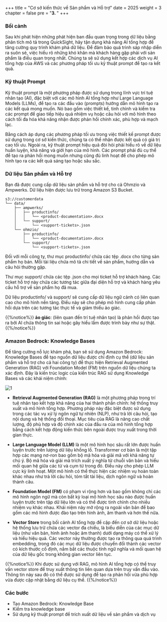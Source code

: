 +++
title = "Cơ sở kiến thức về Sản phẩm và Hỗ trợ"
date = 2025
weight = 3
chapter = false
pre = "<b>3. </b>"
+++

### Bối cảnh
Sau khi phát hiện những phát hiện ban đầu quan trọng trong dữ liệu bằng phân tích mô tả trong QuickSight, hãy tận dụng khả năng AI tổng hợp để tăng cường quy trình khám phá dữ liệu. Để đảm bảo quá trình sáp nhập diễn ra suôn sẻ, việc hiểu rõ những khó khăn mà khách hàng gặp phải với sản phẩm là điều quan trọng nhất. Chúng ta sẽ sử dụng kết hợp các dịch vụ AI tổng hợp của AWS và các phương pháp tối ưu kỹ thuật prompt để tạo ra kết quả.

### Kỹ thuật Prompt

Kỹ thuật prompt là một phương pháp được sử dụng trong lĩnh vực trí tuệ nhân tạo (AI), đặc biệt với các mô hình AI tổng hợp như Large Language Models (LLMs), để tạo ra các đầu vào (prompts) hướng dẫn mô hình tạo ra các kết quả mong muốn. Nó bao gồm việc thiết kế, tinh chỉnh và kiểm tra các prompt để giao tiếp hiệu quả nhiệm vụ hoặc câu hỏi với mô hình theo cách tối đa hóa khả năng nhận được phản hồi chính xác, phù hợp và mạch lạc.

Bằng cách áp dụng các phương pháp tối ưu trong việc thiết kế prompt được sử dụng trong cơ sở kiến thức, chúng ta có thể nhận được kết quả có giá trị cao tối ưu. Ngoài ra, kỹ thuật prompt hiệu quả đòi hỏi phải hiểu rõ về dữ liệu huấn luyện, khả năng và giới hạn của mô hình. Các prompt phải đủ cụ thể để tạo ra phản hồi mong muốn nhưng cũng đủ linh hoạt để cho phép mô hình tạo ra các kết quả sáng tạo hoặc sâu sắc.

### Dữ liệu Sản phẩm và Hỗ trợ

Bạn đã được cung cấp dữ liệu sản phẩm và hỗ trợ cho cả Ohmzio và Ampwerks. Dữ liệu hiện được lưu trữ trong Amazon S3 Bucket.

    s3://customerdata
    └── data/
        ├── ampwerks/
        │   ├── productinfo/
        │   │   └── <product-documentation>.docx
        │   └── support/
        │       └── <support-tickets>.json
        └── ohmzio/
            ├── productinfo/
            │   └── <product-documentation>.docx
            └── support/
                └── <support-tickets>.json

Đối với mỗi công ty, thư mục productinfo/ chứa các tệp .docx cho từng sản phẩm họ bán. Mỗi tài liệu chứa mô tả chi tiết về sản phẩm, hướng dẫn và câu hỏi thường gặp.

Thư mục support/ chứa các tệp .json cho mọi ticket hỗ trợ khách hàng. Các ticket hỗ trợ này chứa các tương tác giữa đại diện hỗ trợ và khách hàng yêu cầu hỗ trợ về sản phẩm họ đã mua.

Dữ liệu productinfo/ và support/ sẽ cung cấp dữ liệu ngữ cảnh có liên quan cao cho mô hình nền tảng. Điều này sẽ cho phép mô hình cung cấp phản hồi dựa trên các tương tác thực tế và giảm thiểu ảo giác.

{{%notice%}}
**ảo giác**: (liên quan đến trí tuệ nhân tạo) là phản hồi được tạo ra bởi AI chứa thông tin sai hoặc gây hiểu lầm được trình bày như sự thật.
{{%/notice%}}

### Amazon Bedrock: Knowledge Bases

Để tăng cường nỗ lực khám phá, bạn sẽ sử dụng Amazon Bedrock: Knowledge Bases để tạo nguồn dữ liệu được chỉ định cụ thể (dữ liệu sản phẩm và hỗ trợ cho cả hai công ty) để thực hiện Retrieval Augmented Generation (RAG) với Foundation Model (FM) trên nguồn dữ liệu chúng ta xác định. Đây là kiến trúc logic của kiến trúc RAG sử dụng Knowledge Bases và các khái niệm chính:

![1](/images/3/1.png)

* **Retrieval Augmented Generation (RAG)** là một phương pháp trong trí tuệ nhân tạo kết hợp khả năng của hai thành phần chính: hệ thống truy xuất và mô hình tổng hợp. Phương pháp này đặc biệt được sử dụng trong các tác vụ xử lý ngôn ngữ tự nhiên (NLP), như trả lời câu hỏi, tạo nội dung và hệ thống đối thoại. Mục tiêu của RAG là nâng cao chất lượng, độ phù hợp và độ chính xác của đầu ra của mô hình tổng hợp bằng cách kết hợp động kiến thức bên ngoài được truy xuất trong thời gian thực.

* **Large Language Model (LLM)** là một mô hình học sâu rất lớn được huấn luyện trước trên lượng dữ liệu khổng lồ. Transformer cơ bản là một tập hợp các mạng nơ-ron bao gồm bộ mã hóa và giải mã với khả năng tự chú ý. Bộ mã hóa và giải mã trích xuất ý nghĩa từ chuỗi văn bản và hiểu mối quan hệ giữa các từ và cụm từ trong đó. Điều này cho phép LLM cực kỳ linh hoạt. Một mô hình có thể thực hiện các nhiệm vụ hoàn toàn khác nhau như trả lời câu hỏi, tóm tắt tài liệu, dịch ngôn ngữ và hoàn thành câu.

* **Foundation Model (FM)** có phạm vi rộng hơn và bao gồm không chỉ các mô hình ngôn ngữ mà còn bất kỳ loại mô hình học sâu nào được huấn luyện trước trên tập dữ liệu lớn và có thể được tinh chỉnh cho nhiều nhiệm vụ khác nhau. Khái niệm này mở rộng ra ngoài văn bản để bao gồm các mô hình được đào tạo trên hình ảnh, âm thanh và hơn thế nữa.

* **Vector Store** trong bối cảnh AI tổng hợp đề cập đến cơ sở dữ liệu hoặc hệ thống lưu trữ chứa các vector đa chiều, là biểu diễn của các mục dữ liệu (như văn bản, hình ảnh hoặc âm thanh) dưới dạng máy có thể xử lý và hiểu hiệu quả. Các vector này thường được tạo ra thông qua quá trình embedding, trong đó các mục dữ liệu được chuyển đổi thành các vector có kích thước cố định, nắm bắt các thuộc tính ngữ nghĩa và mối quan hệ của dữ liệu gốc trong không gian vector liên tục.

{{%notice%}}
Khi được sử dụng với RAG, mô hình AI tổng hợp có thể truy vấn vector store để truy xuất thông tin liên quan dựa trên truy vấn đầu vào. Thông tin này sau đó có thể được sử dụng để tạo ra phản hồi vừa phù hợp vừa được cập nhật bằng dữ liệu cụ thể.
{{%/notice%}}

### Các bước

* Tạo Amazon Bedrock: Knowledge Base
* Kiểm tra knowledge base
* Sử dụng kỹ thuật prompt để trích xuất dữ liệu về sản phẩm và dịch vụ